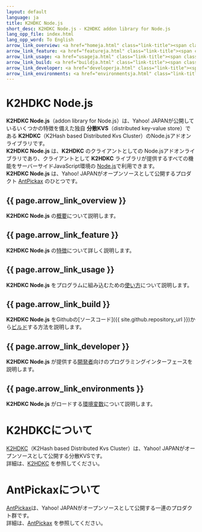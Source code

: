 ```yaml
---
layout: default
language: ja
title: K2HDKC Node.js
short_desc: K2HDKC Node.js - K2HDKC addon library for Node.js
lang_opp_file: index.html
lang_opp_word: To English
arrow_link_overview: <a href="homeja.html" class="link-title"><span class="arrow-base link-arrow-right"></span>概要</a>
arrow_link_feature: <a href="featureja.html" class="link-title"><span class="arrow-base link-arrow-right"></span>特徴</a>
arrow_link_usage: <a href="usageja.html" class="link-title"><span class="arrow-base link-arrow-right"></span>使い方</a>
arrow_link_build: <a href="buildja.html" class="link-title"><span class="arrow-base link-arrow-right"></span>ビルド</a>
arrow_link_developer: <a href="developerja.html" class="link-title"><span class="arrow-base link-arrow-right"></span>開発者</a>
arrow_link_environments: <a href="environmentsja.html" class="link-title"><span class="arrow-base link-arrow-right"></span>環境変数</a>
---
```


# **K2HDKC Node.js**
**K2HDKC Node.js**（addon library for Node.js）は、Yahoo! JAPANが公開しているいくつかの特徴を備えた独自 **分散KVS**（distributed key-value store）である **K2HDKC**（K2Hash based Distributed Kvs Cluster）のNode.jsアドオンライブラリです。  
**K2HDKC Node.js** は、**K2HDKC** のクライアントとしての Node.jsアドオンライブラリであり、クライアントとして **K2HDKC** ライブラリが提供するすべての機能をサーバーサイドJavaScript環境の [Node.js](https://nodejs.org/ja/)で利用できます。  
**K2HDKC Node.js** は、Yahoo! JAPANがオープンソースとして公開するプロダクト [AntPickax](https://antpick.ax/indexja.html) のひとつです。

## {{ page.arrow_link_overview }}
**K2HDKC Node.js** の[概要](homeja.html)について説明します。  

## {{ page.arrow_link_feature }}
**K2HDKC Node.js** の[特徴](featureja.html)について詳しく説明します。  

## {{ page.arrow_link_usage }}
**K2HDKC Node.js** をプログラムに組み込むための[使い方](usageja.html)について説明します。  

## {{ page.arrow_link_build }}
**K2HDKC Node.js** をGithubの[ソースコード]({{ site.github.repository_url }})から[ビルド](buildja.html)する方法を説明します。

## {{ page.arrow_link_developer }}
**K2HDKC Node.js** が提供する[開発者](developerja.html)向けのプログラミングインターフェースを説明します。

## {{ page.arrow_link_environments }}
**K2HDKC Node.js** がロードする[環境変数](environmentsja.html)について説明します。

# **K2HDKCについて**
[K2HDKC](https://k2hdkc.antpick.ax/indexja.html)（K2Hash based Distributed Kvs Cluster）は、Yahoo! JAPANがオープンソースとして公開する分散KVSです。  
詳細は、[K2HDKC](https://k2hdkc.antpick.ax/indexja.html) を参照してください。

# **AntPickaxについて**
[AntPickax](https://antpick.ax/indexja.html)は、Yahoo! JAPANがオープンソースとして公開する一連のプロダクト群です。  
詳細は、[AntPickax](https://antpick.ax/indexja.html) を参照してください。
